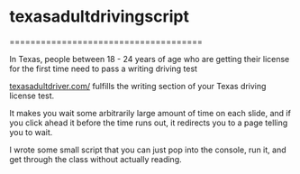 # texasadultdrivingscript
=====================================

In Texas, people between 18 - 24 years of age who are getting their license for the first time need to pass a writing driving test

[texasadultdriver.com/](http://www.texasadultdriver.com/) fulfills the writing section of your Texas driving license test.


It makes you wait some arbitrarily large amount of time on each slide, and if you click ahead it before the time runs out, it redirects you to a page telling you to wait. 

I wrote some small script that you can just pop into the console, run it, and get through the class without actually reading.